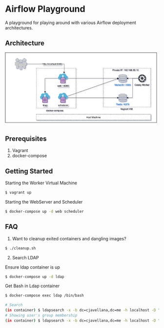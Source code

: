 # Airflow Playground
A playground for playing around with various Airflow deployment architectures.

## Architecture

![Architecture](/docs/architecture.png?raw=true "Architecture")

## Prerequisites

1. Vagrant
2. docker-compose

## Getting Started

Starting the Worker Virtual Machine
```bash
$ vagrant up
``` 

Starting the WebServer and Scheduler
```bash
$ docker-compose up -d web scheduler
```
## FAQ

1. Want to cleanup exited containers and dangling images?

```bash
$ ./cleanup.sh
```

2. Search LDAP

Ensure ldap container is up
```bash
$ docker-compose up -d ldap
```

Get Bash in Ldap container
```bash
$ docker-compose exec ldap /bin/bash
```

```bash
# Search
(in container) $ ldapsearch -x -b dc=cjavellana,dc=me -h localhost -D "cn=admin,dc=cjavellana,dc=me" -w secret
# Showing user's group membership
(in container) $ ldapsearch -x -b dc=cjavellana,dc=me -h localhost -D "cn=admin,dc=cjavellana,dc=me" -w secret memberof
```
